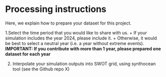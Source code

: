 
# Processing instructions

Here, we explain how to prepare your dataset for this project.

1.Select the time period that you would like to share with us.
    + If your simulation includes the year 2024, please include it.
    +  Otherwise, it would be best to select a neutral year (i.e. a year without extreme events).
**IMPORTANT: If you contribute with more than 1 year, please prepared one dataset for each year**

2. Interpolate your simulation outputs into SWOT grid, using synthocean tool (see the Github repo X)
